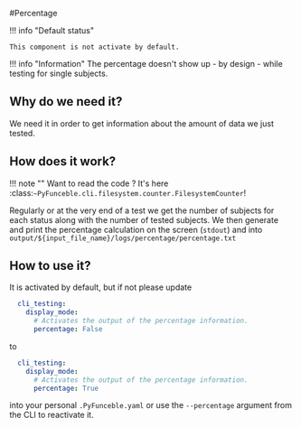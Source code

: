 #Percentage

!!! info "Default status"

    This component is not activate by default.

!!! info "Information"
    The percentage doesn't show up - by design - while testing for single
    subjects.


## Why do we need it?

We need it in order to get information about the amount of data we just tested.

## How does it work?

!!! note ""
    Want to read the code ? It's here
    :class:`~PyFunceble.cli.filesystem.counter.FilesystemCounter`!

Regularly or at the very end of a test we get the number of subjects for
each status along with the number of tested subjects.
We then generate and print the percentage calculation on the screen
(`stdout`) and into
`output/${input_file_name}/logs/percentage/percentage.txt`

## How to use it?

It is activated by default, but if not please update

```yaml
  cli_testing:
    display_mode:
      # Activates the output of the percentage information.
      percentage: False
```

to

```yaml
  cli_testing:
    display_mode:
      # Activates the output of the percentage information.
      percentage: True
```

into your personal `.PyFunceble.yaml` or use the `--percentage`
argument from the CLI to reactivate it.
